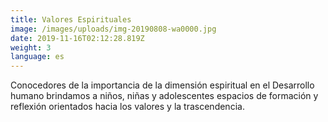 ```yaml
---
title: Valores Espirituales
image: /images/uploads/img-20190808-wa0000.jpg
date: 2019-11-16T02:12:28.819Z
weight: 3
language: es
---
```

Conocedores de la importancia de la dimensión espiritual en el Desarrollo humano brindamos a niños, niñas y adolescentes espacios de formación y reflexión orientados hacia los valores y la trascendencia.
